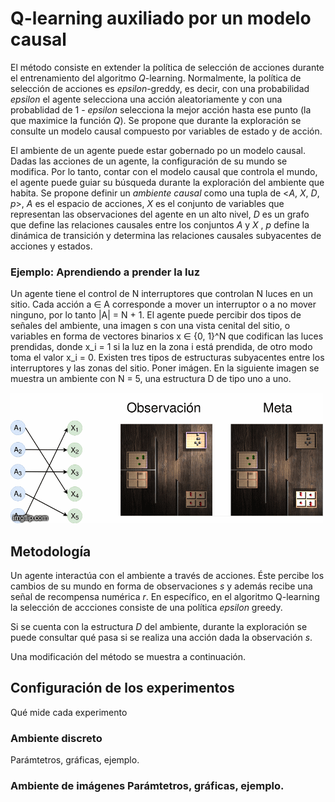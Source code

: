 # Q-learning auxiliado por un modelo causal 
El método consiste en extender la política de selección de acciones durante el  entrenamiento del algoritmo *Q*-learning. Normalmente, la política de selección de acciones es *epsilon*-greddy, es decir, con una probabilidad *epsilon* el agente selecciona una acción aleatoriamente y con una probablidad de 1 - *epsilon* selecciona la mejor acción hasta ese punto (la que maximice la función *Q*). Se propone que durante la exploración se consulte un modelo causal compuesto por variables de estado y de acción. 

El ambiente de un agente puede estar gobernado po un modelo causal. Dadas las acciones de un agente, la configuración de su mundo se modifica. Por lo tanto, contar con el modelo causal que controla el mundo, el agente puede guiar su búsqueda durante la exploración del ambiente que habita. Se propone definir un *ambiente causal* como una tupla de <*A*, *X*, *D*, *p*>,  *A* es el espacio de acciones, *X* es el conjunto de variables que representan las observaciones del agente en un alto nivel,  *D* es un grafo que define las relaciones causales entre los conjuntos *A* y *X* , *p* define la dinámica de transición y determina las relaciones causales subyacentes de acciones y estados. 

### Ejemplo: Aprendiendo a prender la luz 

Un agente tiene el control de N interruptores que controlan N luces en un sitio. Cada acción a ∈ A corresponde a mover un interruptor o a no mover ninguno, por lo tanto |A| = N + 1. El agente puede percibir dos tipos de señales del ambiente, una imagen s con una vista cenital del sitio, o variables en forma de vectores binarios x ∈ {0, 1}^N que codifican las luces prendidas, donde x_i = 1 si la luz en la zona i está prendida, de otro modo toma el valor x_i = 0. Existen tres tipos de estructuras subyacentes entre los interruptores y las zonas del sitio.  Poner imágen. En la siguiente imagen se muestra un ambiente con N = 5, una estructura D de tipo uno a uno. 

![Switches env anima](img/anima.gif) 


## Metodología 

Un agente interactúa con el ambiente a través de acciones. Éste percibe los cambios de su mundo en forma de observaciones *s* y además recibe una señal de recompensa numérica *r*.
En específico, en el algoritmo Q-learning la selección de accciones consiste de una política *epsilon* greedy.

Si se cuenta con la estructura *D* del ambiente, durante la exploración se puede consultar qué pasa si se realiza una acción dada la observación *s*.

Una modificación del método se muestra a continuación.

## Configuración de los experimentos 

Qué mide cada experimento 

### Ambiente discreto 

Parámtetros, gráficas, ejemplo. 

### Ambiente de imágenes Parámtetros, gráficas, ejemplo. 